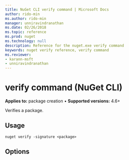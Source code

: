 ```yaml
---
title: NuGet CLI verify command | Microsoft Docs
author: rido-min
ms.author: rido-min
manager: unniravindranathan
ms.date: 02/26/2018
ms.topic: reference
ms.prod: nuget
ms.technology: null
description: Reference for the nuget.exe verify command
keywords: nuget verify reference, verify command
ms.reviewer:
- karann-msft
- unniravindranathan
---
```


# verify command (NuGet CLI)

**Applies to:** package creation &bullet; **Supported versions:** 4.6+

Verifies a package.

## Usage 

```cli
nuget verify -signature <package>
```

## Options